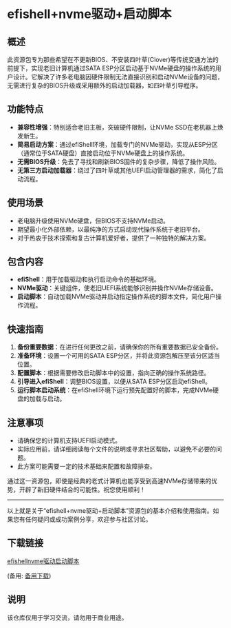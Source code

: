 # efishell+nvme驱动+启动脚本

## 概述

此资源包专为那些希望在不更新BIOS、不安装四叶草(Clover)等传统变通方法的前提下，实现老旧计算机通过SATA ESP分区启动基于NVMe硬盘的操作系统的用户设计。它解决了许多老电脑因硬件限制无法直接识别和启动NVMe设备的问题，无需进行复杂的BIOS升级或采用额外的启动加载器，如四叶草引导程序。

## 功能特点

- **兼容性增强**：特别适合老旧主板，突破硬件限制，让NVMe SSD在老机器上焕发新生。
- **简易启动方案**：通过efiShell环境，加载专门的NVMe驱动，实现从ESP分区（通常位于SATA硬盘）直接启动位于NVMe硬盘上的操作系统。
- **无需BIOS升级**：免去了寻找和刷新BIOS固件的复杂步骤，降低了操作风险。
- **无第三方启动加载器**：绕过了四叶草或其他UEFI启动管理器的需求，简化了启动流程。

## 使用场景

- 老电脑升级使用NVMe硬盘，但BIOS不支持NVMe启动。
- 期望最小化外部依赖，以最纯净的方式启动现代操作系统于老旧平台。
- 对于热衷于技术探索和复古计算机爱好者，提供了一种独特的解决方案。

## 包含内容

- **efiShell**：用于加载驱动和执行启动命令的基础环境。
- **NVMe驱动**：关键组件，使老旧UEFI系统能够识别并操作NVMe存储设备。
- **启动脚本**：自动加载NVMe驱动并启动指定操作系统的脚本文件，简化用户操作流程。

## 快速指南

1. **备份重要数据**：在进行任何更改之前，请确保你的所有重要数据已安全备份。
2. **准备环境**：设置一个可用的SATA ESP分区，并将此资源包解压至该分区适当位置。
3. **配置脚本**：根据需要修改启动脚本中的设置，指向正确的操作系统路径。
4. **引导进入efiShell**：调整BIOS设置，以便从SATA ESP分区启动efiShell。
5. **运行脚本启动系统**：在efiShell环境下运行预先配置好的脚本，完成NVMe硬盘的加载与启动。

## 注意事项

- 请确保您的计算机支持UEFI启动模式。
- 实际应用前，请详细阅读每个文件的说明或寻求社区帮助，以避免不必要的问题。
- 此方案可能需要一定的技术基础来配置和故障排查。

通过这一资源包，即使是经典的老式计算机也能享受到高速NVMe存储带来的优势，开辟了新旧硬件结合的可能性。祝您使用顺利！

---

以上就是关于“efishell+nvme驱动+启动脚本”资源包的基本介绍和使用指南。如果您有任何疑问或成功案例分享，欢迎参与社区讨论。

## 下载链接
[efishellnvme驱动启动脚本](https://pan.quark.cn/s/73355faf0318) 

(备用: [备用下载](https://pan.baidu.com/s/1aRWTTos_P6kONkfuBAKdXQ?pwd=1223))

## 说明

该仓库仅用于学习交流，请勿用于商业用途。

